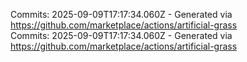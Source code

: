 Commits: 2025-09-09T17:17:34.060Z - Generated via https://github.com/marketplace/actions/artificial-grass
<br>
Commits: 2025-09-09T17:17:34.060Z - Generated via https://github.com/marketplace/actions/artificial-grass
<br>
